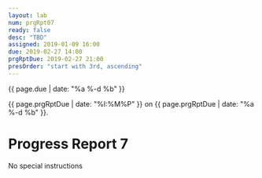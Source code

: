 ```yaml
---
layout: lab
num: prgRpt07
ready: false
desc: "TBD"
assigned: 2019-01-09 16:00
due: 2019-02-27 14:00
prgRptDue: 2019-02-27 21:00
presOrder: "start with 3rd, ascending"
---
```


{{ page.due | date: "%a %-d %b" }}

{{ page.prgRptDue | date: "%I:%M%P" }} on {{ page.prgRptDue | date: "%a %-d %b" }}. 

# Progress Report 7

No special instructions
